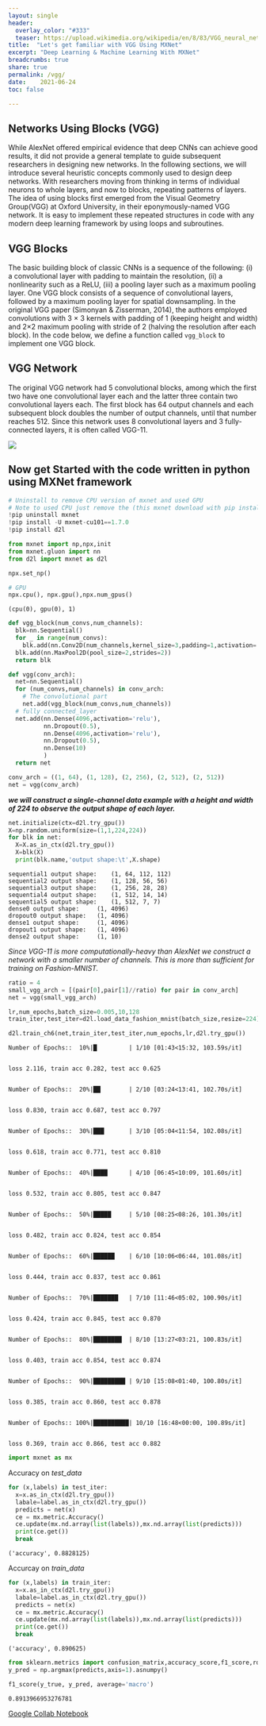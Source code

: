 ```yaml
---
layout: single
header:
  overlay_color: "#333"
  teaser: https://upload.wikimedia.org/wikipedia/en/8/83/VGG_neural_network.png
title:  "Let's get familiar with VGG Using MXNet"
excerpt: "Deep Learning & Machine Learning With MXNet"
breadcrumbs: true
share: true
permalink: /vgg/
date:    2021-06-24
toc: false

---
```

## Networks Using Blocks (VGG)

While AlexNet offered empirical evidence that deep CNNs can achieve good results, it did not
provide a general template to guide subsequent researchers in designing new networks. In the
following sections, we will introduce several heuristic concepts commonly used to design deep networks.
With researchers moving from thinking in terms of individual neurons to whole layers, and now to blocks, repeating patterns of layers.
The idea of using blocks first emerged from the Visual Geometry Group(VGG) at Oxford University, in their eponymously-named VGG network. 
It is easy to implement these repeated structures in code with any modern deep learning framework by using loops and subroutines.

##  VGG Blocks
The basic building block of classic CNNs is a sequence of the following: (i) a convolutional layer
with padding to maintain the resolution, (ii) a nonlinearity such as a ReLU, (iii) a pooling layer
such as a maximum pooling layer. One VGG block consists of a sequence of convolutional layers,
followed by a maximum pooling layer for spatial downsampling. In the original VGG paper (Simonyan & Zisserman, 2014), 
the authors employed convolutions with 3 × 3 kernels with padding
of 1 (keeping height and width) and 2×2 maximum pooling with stride of 2 (halving the resolution
after each block). In the code below, we define a function called `vgg_block` to implement one VGG
block.
## VGG Network

The original VGG network had 5 convolutional blocks, among which the first two have one convolutional layer each and the latter three contain two convolutional layers each. The first block has
64 output channels and each subsequent block doubles the number of output channels, until that
number reaches 512. Since this network uses 8 convolutional layers and 3 fully-connected layers,
it is often called VGG-11.

![](https://qph.fs.quoracdn.net/main-qimg-e657c195fc2696c7d5fc0b1e3682fde6)

## Now get Started with the code written in python using MXNet framework

```python
# Uninstall to remove CPU version of mxnet and used GPU
# Note to used CPU just remove the (this mxnet download with pip install mxnet)
!pip uninstall mxnet
!pip install -U mxnet-cu101==1.7.0
!pip install d2l
```


```python
from mxnet import np,npx,init
from mxnet.gluon import nn
from d2l import mxnet as d2l
```


```python
npx.set_np()
```


```python
# GPU
npx.cpu(), npx.gpu(),npx.num_gpus()
```




    (cpu(0), gpu(0), 1)



```python
def vgg_block(num_convs,num_channels):
  blk=nn.Sequential()
  for _ in range(num_convs):
    blk.add(nn.Conv2D(num_channels,kernel_size=3,padding=1,activation='relu'))
  blk.add(nn.MaxPool2D(pool_size=2,strides=2))
  return blk
```


```python
def vgg(conv_arch):
  net=nn.Sequential()
  for (num_convs,num_channels) in conv_arch:
    # The convolutional part
    net.add(vgg_block(num_convs,num_channels))
  # fully connected_layer
  net.add(nn.Dense(4096,activation='relu'),
          nn.Dropout(0.5),
          nn.Dense(4096,activation='relu'),
          nn.Dropout(0.5),
          nn.Dense(10)
          )
  return net
```


```python
conv_arch = ((1, 64), (1, 128), (2, 256), (2, 512), (2, 512))
net = vgg(conv_arch)
```

***we will construct a single-channel data example with a height and width of 224 to observe the output shape of each layer.***


```python
net.initialize(ctx=d2l.try_gpu())
X=np.random.uniform(size=(1,1,224,224))
for blk in net:
  X=X.as_in_ctx(d2l.try_gpu())
  X=blk(X)
  print(blk.name,'output shape:\t',X.shape)
```

    sequential1 output shape:	 (1, 64, 112, 112)
    sequential2 output shape:	 (1, 128, 56, 56)
    sequential3 output shape:	 (1, 256, 28, 28)
    sequential4 output shape:	 (1, 512, 14, 14)
    sequential5 output shape:	 (1, 512, 7, 7)
    dense0 output shape:	 (1, 4096)
    dropout0 output shape:	 (1, 4096)
    dense1 output shape:	 (1, 4096)
    dropout1 output shape:	 (1, 4096)
    dense2 output shape:	 (1, 10)



*Since VGG-11 is more computationally-heavy than AlexNet we construct a network with a smaller
number of channels. This is more than sufficient for training on Fashion-MNIST.* 


```python
ratio = 4
small_vgg_arch = [(pair[0],pair[1]//ratio) for pair in conv_arch]
net = vgg(small_vgg_arch)
```


```python
lr,num_epochs,batch_size=0.005,10,128
train_iter,test_iter=d2l.load_data_fashion_mnist(batch_size,resize=224)
```


```python
d2l.train_ch6(net,train_iter,test_iter,num_epochs,lr,d2l.try_gpu())
```

    Number of Epochs::  10%|█         | 1/10 [01:43<15:32, 103.59s/it]

    
    loss 2.116, train acc 0.282, test acc 0.625


    Number of Epochs::  20%|██        | 2/10 [03:24<13:41, 102.70s/it]

    
    loss 0.830, train acc 0.687, test acc 0.797


    Number of Epochs::  30%|███       | 3/10 [05:04<11:54, 102.08s/it]

    
    loss 0.618, train acc 0.771, test acc 0.810


    Number of Epochs::  40%|████      | 4/10 [06:45<10:09, 101.60s/it]

    
    loss 0.532, train acc 0.805, test acc 0.847


    Number of Epochs::  50%|█████     | 5/10 [08:25<08:26, 101.30s/it]

    
    loss 0.482, train acc 0.824, test acc 0.854


    Number of Epochs::  60%|██████    | 6/10 [10:06<06:44, 101.08s/it]

    
    loss 0.444, train acc 0.837, test acc 0.861


    Number of Epochs::  70%|███████   | 7/10 [11:46<05:02, 100.90s/it]

    
    loss 0.424, train acc 0.845, test acc 0.870


    Number of Epochs::  80%|████████  | 8/10 [13:27<03:21, 100.83s/it]

    
    loss 0.403, train acc 0.854, test acc 0.874


    Number of Epochs::  90%|█████████ | 9/10 [15:08<01:40, 100.80s/it]

    
    loss 0.385, train acc 0.860, test acc 0.878


    Number of Epochs:: 100%|██████████| 10/10 [16:48<00:00, 100.89s/it]

    
    loss 0.369, train acc 0.866, test acc 0.882


    




```python
import mxnet as mx
```

Accuracy on *test_data*



```python
for (x,labels) in test_iter:
  x=x.as_in_ctx(d2l.try_gpu())
  labale=label.as_in_ctx(d2l.try_gpu())
  predicts = net(x)
  ce = mx.metric.Accuracy()
  ce.update(mx.nd.array(list(labels)),mx.nd.array(list(predicts)))
  print(ce.get())
  break
```

    ('accuracy', 0.8828125)


Accurcay on *train_data*


```python
for (x,labels) in train_iter:
  x=x.as_in_ctx(d2l.try_gpu())
  labale=label.as_in_ctx(d2l.try_gpu())
  predicts = net(x)
  ce = mx.metric.Accuracy()
  ce.update(mx.nd.array(list(labels)),mx.nd.array(list(predicts)))
  print(ce.get())
  break
```

    ('accuracy', 0.890625)



```python
from sklearn.metrics import confusion_matrix,accuracy_score,f1_score,roc_auc_score
y_pred = np.argmax(predicts,axis=1).asnumpy()
```


```python
f1_score(y_true, y_pred, average='macro')
```




    0.8913966953276781
    
[Google Collab Notebook](https://colab.research.google.com/drive/1RTEvTn-EkLPhyh90_vTvjdEcOhM3eu9U?usp=sharing)

